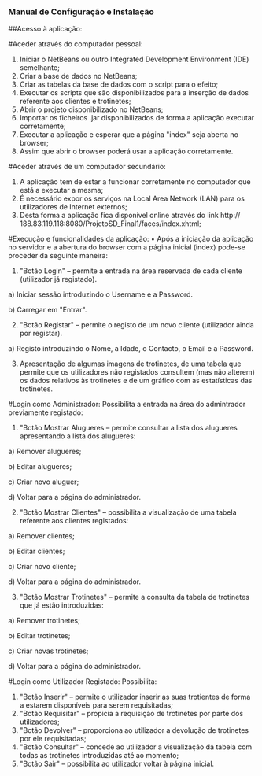 ### Manual de Configuração e Instalação

##Acesso à aplicação:

#Aceder através do computador pessoal:
1. Iniciar o NetBeans ou outro Integrated Development Environment (IDE)
semelhante;
2. Criar a base de dados no NetBeans;
3. Criar as tabelas da base de dados com o script para o efeito;
4. Executar os scripts que são disponibilizados para a inserção de dados
referente aos clientes e trotinetes;
5. Abrir o projeto disponibilizado no NetBeans;
6. Importar os ficheiros .jar disponibilizados de forma a aplicação executar corretamente;
7. Executar a aplicação e esperar que a página "index" seja aberta no browser;
8. Assim que abrir o browser poderá usar a aplicação corretamente.

#Aceder através de um computador secundário:
1. A aplicação tem de estar a funcionar corretamente no computador que
está a executar a mesma;
2. É necessário expor os serviços na Local Area Network (LAN) para os utilizadores de Internet externos;
3. Desta forma a aplicação fica disponível online através do link http://
188.83.119.118:8080/ProjetoSD_Final1/faces/index.xhtml;

#Execução e funcionalidades da aplicação:
• Após a iniciação da aplicação no servidor e a abertura do browser com
a página inicial (index) pode-se proceder da seguinte maneira:
1. "Botão Login" – permite a entrada na área reservada de cada cliente (utilizador já registado).

a) Iniciar sessão introduzindo o Username e a Password.

b) Carregar em "Entrar".

2. "Botão Registar" – permite o registo de um novo cliente (utilizador
ainda por registar).

a) Registo introduzindo o Nome, a Idade, o Contacto, o Email e
a Password.

3. Apresentação de algumas imagens de trotinetes, de uma tabela
que permite que os utilizadores não registados consultem (mas
não alterem) os dados relativos às trotinetes e de um gráfico com
as estatísticas das trotinetes.

#Login como Administrador:
Possibilita a entrada na área do admintrador previamente registado:
1. "Botão Mostrar Alugueres – permite consultar a lista dos alugueres apresentando a lista dos alugueres:

a) Remover alugueres;

b) Editar alugueres;

c) Criar novo aluguer;

d) Voltar para a página do administrador.

2. "Botão Mostrar Clientes" – possibilita a visualização de uma tabela referente aos clientes registados:

a) Remover clientes;

b) Editar clientes;

c) Criar novo cliente;

d) Voltar para a página do administrador.

3. "Botão Mostrar Trotinetes" – permite a consulta da tabela de trotinetes
que já estão introduzidas:

a) Remover trotinetes;

b) Editar trotinetes;

c) Criar novas trotinetes;

d) Voltar para a página do administrador.

#Login como Utilizador Registado:
Possibilita:
1. "Botão Inserir" – permite o utilizador inserir as suas trotientes de forma
a estarem disponíveis para serem requisitadas;
2. "Botão Requisitar" – propicia a requisição de trotinetes por parte dos
utilizadores;
3. "Botão Devolver" – proporciona ao utilizador a devolução de trotinetes
por ele requisitadas;
4. "Botão Consultar" – concede ao utilizador a visualização da tabela com
todas as trotinetes introduzidas até ao momento;
5. "Botão Sair" – possibilita ao utilizador voltar à página inicial.
